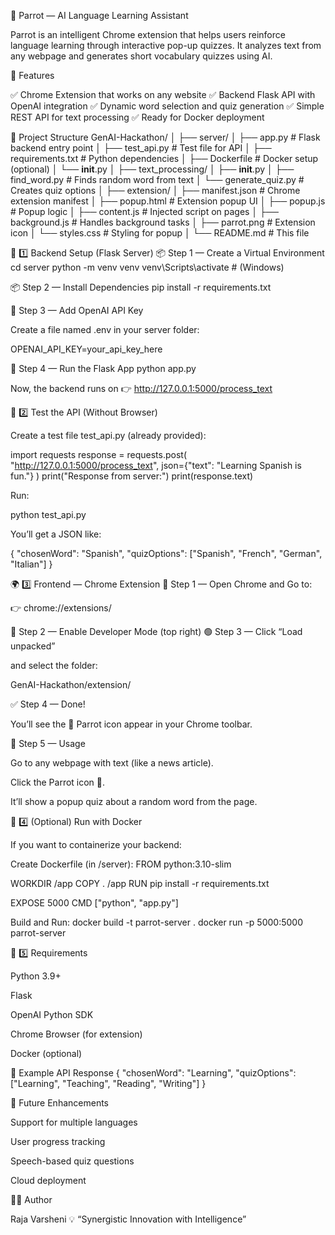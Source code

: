 🦜 Parrot — AI Language Learning Assistant

Parrot is an intelligent Chrome extension that helps users reinforce language learning through interactive pop-up quizzes.
It analyzes text from any webpage and generates short vocabulary quizzes using AI.

🧠 Features

✅ Chrome Extension that works on any website
✅ Backend Flask API with OpenAI integration
✅ Dynamic word selection and quiz generation
✅ Simple REST API for text processing
✅ Ready for Docker deployment

📁 Project Structure
GenAI-Hackathon/
│
├── server/
│   ├── app.py                # Flask backend entry point
│   ├── test_api.py           # Test file for API
│   ├── requirements.txt      # Python dependencies
│   ├── Dockerfile            # Docker setup (optional)
│   └── __init__.py
│
├── text_processing/
│   ├── __init__.py
│   ├── find_word.py          # Finds random word from text
│   └── generate_quiz.py      # Creates quiz options
│
├── extension/
│   ├── manifest.json         # Chrome extension manifest
│   ├── popup.html            # Extension popup UI
│   ├── popup.js              # Popup logic
│   ├── content.js            # Injected script on pages
│   ├── background.js         # Handles background tasks
│   ├── parrot.png            # Extension icon
│   └── styles.css            # Styling for popup
│
└── README.md                 # This file 

🧩 1️⃣ Backend Setup (Flask Server)
📦 Step 1 — Create a Virtual Environment
cd server
python -m venv venv
venv\Scripts\activate    # (Windows)

📦 Step 2 — Install Dependencies
pip install -r requirements.txt

🧠 Step 3 — Add OpenAI API Key

Create a file named .env in your server folder:

OPENAI_API_KEY=your_api_key_here

🚀 Step 4 — Run the Flask App
python app.py


Now, the backend runs on
👉 http://127.0.0.1:5000/process_text

🔎 2️⃣ Test the API (Without Browser)

Create a test file test_api.py (already provided):

import requests
response = requests.post(
    "http://127.0.0.1:5000/process_text",
    json={"text": "Learning Spanish is fun."}
)
print("Response from server:")
print(response.text)


Run:

python test_api.py


You’ll get a JSON like:

{
  "chosenWord": "Spanish",
  "quizOptions": ["Spanish", "French", "German", "Italian"]
}

🌍 3️⃣ Frontend — Chrome Extension
📁 Step 1 — Open Chrome and Go to:

👉 chrome://extensions/

📂 Step 2 — Enable Developer Mode (top right)
🟢 Step 3 — Click “Load unpacked”

and select the folder:

GenAI-Hackathon/extension/

✅ Step 4 — Done!

You’ll see the 🦜 Parrot icon appear in your Chrome toolbar.

🧠 Step 5 — Usage

Go to any webpage with text (like a news article).

Click the Parrot icon 🦜.

It’ll show a popup quiz about a random word from the page.

🐳 4️⃣ (Optional) Run with Docker

If you want to containerize your backend:

Create Dockerfile (in /server):
FROM python:3.10-slim

WORKDIR /app
COPY . /app
RUN pip install -r requirements.txt

EXPOSE 5000
CMD ["python", "app.py"]

Build and Run:
docker build -t parrot-server .
docker run -p 5000:5000 parrot-server

🧰 5️⃣ Requirements

Python 3.9+

Flask

OpenAI Python SDK

Chrome Browser (for extension)

Docker (optional)

💬 Example API Response
{
  "chosenWord": "Learning",
  "quizOptions": ["Learning", "Teaching", "Reading", "Writing"]
}

🌈 Future Enhancements

Support for multiple languages

User progress tracking

Speech-based quiz questions

Cloud deployment

👩‍💻 Author

Raja Varsheni
💡 “Synergistic Innovation with Intelligence”
